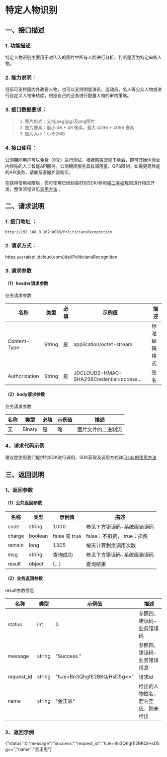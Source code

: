 # 特定人物识别

## 一、接口描述 
### 1. 功能描述  
  特定人物识别主要用于对传入的图片中所有人脸进行分析，判断是否为特定审核人物。
### 2. 能力说明：  
  目前可支持国内外政要人物，也可以支持明星演员，运动员，名人等公众人物或进行自定义人物审核库，根据自己的业务进行配置人物的审核策略。
### 3. 接口数据要求：  
> 1. 图片格式：支持jpeg(jpg)及png图片
> 2. 图片像素：最小 48 \* 48 像素，最大 4096 \* 4096 像素
> 3. 图片大小：小于2MB

### 4. 接口使用：  

公测期间用户可以免费（0元）进行测试，根据[购买流程](../Pricing/Purchase-Process.md)下单后，即可开始体验业内领先的人工智能API服务。公测期间服务具有调用量、QPS限制，如需更高性能的API服务，请联系客服扩容购买。


在获得使用权限后，您可使用已经封装好的SDK/参照[接口鉴权](../Operation-Guide/Authentication.md)规则进行相应开发，整体流程详见[调用方法](../Operation-Guide/call-methods.md)  。

## 二、请求说明
### 1. 接口地址 ：
```
http://192.168.0.162:8080/PoliticiansRecognition
```
### 2. 请求方式：  
https  `post`aiapi.jdcloud.com/jdai/PoliticiansRecognition
### 3. 请求参数    

#### （1）header请求参数
业务请求参数

名称 | 类型 | 必填 | 示例值 | 描述
------|-----|-----|-----|-----
Content-Type | String | 是 | application/octet-stream | 标准编码格式
Authorization | String | 是 | JDCLOUD2-HMAC-SHA256Credential=access... | 签名

#### （2）body请求参数
业务请求参数

名称 | 类型 | 必填 | 示例值 | 描述
------|-----|-----|-----|-----
无 | Binary | 是 | 略 | 图片文件的二进制流

### 4、请求代码示例
建议您使用我们提供的SDK进行调用，SDK获取及调用方式详见[sdk的使用方法](../Operation-Guide/Use-Sdk.md)

## 三、返回说明
### 1、返回参数
#### （1）公共返回参数  

名称 | 类型 | 示例值 | 描述
------|-----|-----|-----
code | string | 1000 | 参见下方错误码-系统级错误码
charge | boolean | false 或 true | false：不扣费， true：扣费
remain | long | 1305 | 按天计算剩余调用次数
msg | string | 查询成功 | 参见下方错误码-系统级错误码
result | object | {...} | 查询结果

#### （2）业务返回参数

result参数信息

名称 | 类型 | 示例值 | 描述
------|-----|-----|-----
status|	int|	0|	参照四、错误码-业务错误码
message|	string|	"Success."|	参照四、错误码-业务错误信息
request_id| string| "hJe+Bn3QhgfE2BKQ/HsD5g=="| 请求id
name|	string|	"金正恩"|	检出的人物姓名，若为空值，则未检出

### 2、返回示例    

{"status":0,"message":"Success.","request_id":"hJe+Bn3QhgfE2BKQ/HsD5g==","name":"金正恩"}


